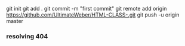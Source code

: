 git init
git add .
git commit -m "first commit"
git remote add origin https://github.com/UltimateWeber/HTML-CLASS-.git
git push -u origin master
### resolving 404
